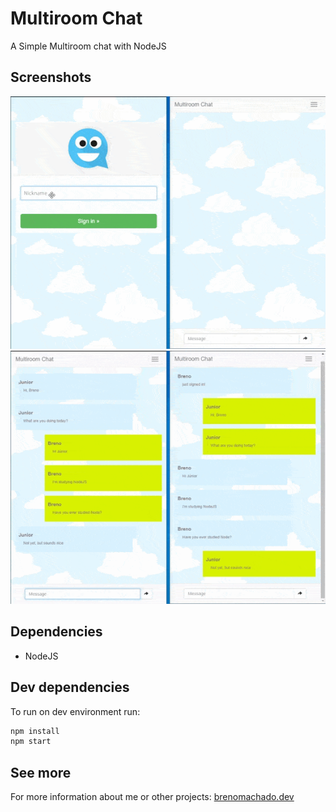 # Multiroom Chat
A Simple Multiroom chat with NodeJS

## Screenshots
![Login](demo/demo-login.gif)
![Message](demo/demo-message.gif)

## Dependencies
- NodeJS

## Dev dependencies
To run on dev environment run:
```sh
npm install
npm start
```

## See more
For more information about me or other projects: [brenomachado.dev](https://brenomachado.dev)